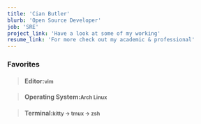 ```yaml
---
title: 'Cian Butler'
blurb: 'Open Source Developer'
job: 'SRE'
project_link: 'Have a look at some of my working'
resume_link: 'For more check out my academic & professional'
---
```


### Favorites

> #### Editor:<small>vim</small>

> #### Operating System:<small>Arch Linux</small>

> #### Terminal:<small>kitty -> tmux -> zsh</small>
